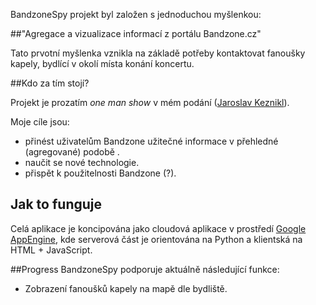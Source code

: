 BandzoneSpy projekt byl založen s jednoduchou myšlenkou:

##"Agregace a vizualizace informací z portálu Bandzone.cz"


Tato prvotní myšlenka vznikla na základě potřeby kontaktovat fanoušky kapely, bydlící v okolí místa konání koncertu.  

##Kdo za tím stojí?

Projekt je prozatím *one man show* v mém podání ([Jaroslav Keznikl](http://twitter.com/jkeznikl)).

Moje cíle jsou:

 - přinést uživatelům Bandzone užitečné informace v přehledné (agregované) podobě .
 - naučit se nové technologie.
 - přispět k použitelnosti Bandzone (?).

## Jak to funguje
Celá aplikace je koncipována jako cloudová aplikace v prostředí [Google AppEngine](https://appengine.google.com/), kde serverová část je orientována na Python a klientská na HTML + JavaScript. 
 
##Progress
BandzoneSpy podporuje aktuálně následující funkce:

- Zobrazení fanoušků kapely na mapě dle bydliště. 
